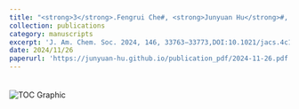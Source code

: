 ```yaml
---
title: "<strong>3</strong>.Fengrui Che#, <strong>Junyuan Hu</strong>#, Minghong Liao#, Zhongfu Luo, Hongyan Long, Benpeng Li, Yonggui Robin Chi, Xingxing Wu\\*,Synthesis of P (V)-Stereogenic Phosphorus Compounds via Organocatalytic Asymmetric Condensation"
collection: publications
category: manuscripts
excerpt: 'J. Am. Chem. Soc. 2024, 146, 33763−33773,DOI:10.1021/jacs.4c11956.'
date: 2024/11/26
paperurl: 'https://junyuan-hu.github.io/publication_pdf/2024-11-26.pdf'
---
```

<img src="https://junyuan-hu.github.io/images/publication_2024-11-26.jpeg" alt="TOC Graphic" style="max-width: 400px; margin-top: 20px;">

